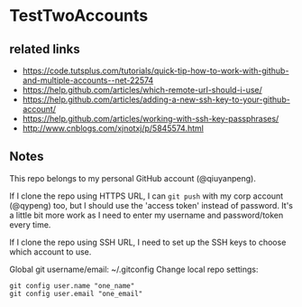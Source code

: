 # TestTwoAccounts

## related links
- https://code.tutsplus.com/tutorials/quick-tip-how-to-work-with-github-and-multiple-accounts--net-22574
- https://help.github.com/articles/which-remote-url-should-i-use/
- https://help.github.com/articles/adding-a-new-ssh-key-to-your-github-account/
- https://help.github.com/articles/working-with-ssh-key-passphrases/
- http://www.cnblogs.com/xjnotxj/p/5845574.html

## Notes

This repo belongs to my personal GitHub account (@qiuyanpeng).

If I clone the repo using HTTPS URL, I can `git push` with my corp account (@qypeng) too,
but I should use the 'access token' instead of password.
It's a little bit more work as I need to enter my username and password/token every time.

If I clone the repo using SSH URL, I need to set up the SSH keys to choose which account to use.

Global git username/email: ~/.gitconfig
Change local repo settings: 

```
git config user.name "one_name"
git config user.email "one_email"
```

